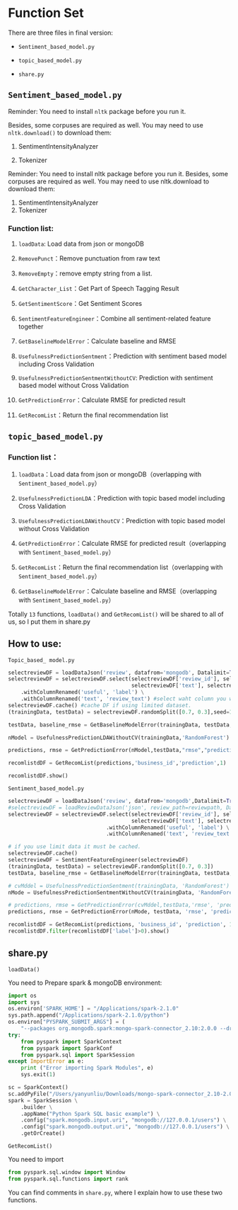 # Function Set

There are three files in final version: 

- `Sentiment_based_model.py`

- `topic_based_model.py`

- `share.py`

## `Sentiment_based_model.py`

Reminder: You need to install `nltk` package before you run it. 

Besides, some corpuses are required as well. You may need to use `nltk.download()` to download them:

1. SentimentIntensityAnalyzer

2. Tokenizer

Reminder: You need to install nltk package before you run it. Besides, some corpuses are required as well. You may need to use nltk.download to download them:

1. SentimentIntensityAnalyzer
2. Tokenizer

### Function list:

1. `loadData`: Load data from json or mongoDB

2. `RemovePunct`：Remove punctuation from raw text

3. `RemoveEmpty`：remove empty string from a list.

4. `GetCharacter_List`：Get Part of Speech Tagging Result

5. `GetSentimentScore`：Get Sentiment Scores

6. `SentimentFeatureEngineer`：Combine all sentiment-related feature together

7. `GetBaselineModelError`：Calculate baseline and RMSE

8. `UsefulnessPredictionSentment`：Prediction with sentiment based model including Cross Validation

9. `UsefulnessPredictionSentmentWithoutCV`: Prediction with sentiment based model  without Cross Validation

10. `GetPredictionError`：Calculate RMSE for predicted result

11. `GetRecomList`：Return the final recommendation list

## `topic_based_model.py`

### Function list：

1. `loadData`：Load data from json or mongoDB（overlapping with `Sentiment_based_model.py`）

2. `UsefulnessPredictionLDA`：Prediction with topic based model including Cross Validation

3. `UsefulnessPredictionLDAWithoutCV`：Prediction with topic based model without Cross Validation

4. `GetPredictionError`：Calculate RMSE for predicted result（overlapping with `Sentiment_based_model.py`）

5. `GetRecomList`：Return the final recommendation list（overlapping with `Sentiment_based_model.py`）

6. `GetBaselineModelError`：Calculate baseline and RMSE（overlapping with `Sentiment_based_model.py`）

Totally `13` functions, `loadData()` and `GetRecomList()` will be shared to all of us, so I put them in share.py

## How to use:

`Topic_based_ model.py`

```python
selectreviewDF = loadDataJson('review', datafrom='mongodb', Datalimit=True, DatalimitNum=5000)
selectreviewDF = selectreviewDF.select(selectreviewDF['review_id'], selectreviewDF['business_id'], selectreviewDF['user_id'],
                                       selectreviewDF['text'], selectreviewDF['useful']) \
    .withColumnRenamed('useful', 'label') \
    .withColumnRenamed('text', 'review_text') #select waht column you will use
selectreviewDF.cache() #cache DF if using limited dataset.
(trainingData, testData) = selectreviewDF.randomSplit([0.7, 0.3],seed=111)

testData, baseline_rmse = GetBaselineModelError(trainingData, testData, "rmse","baseline_prediction")

nModel = UsefulnessPredictionLDAWithoutCV(trainingData,'RandomForest')

predictions, rmse = GetPredictionError(nModel,testData,"rmse","prediction")

recomlistdDF = GetRecomList(predictions,'business_id','prediction',1)

recomlistdDF.show()
```

`Sentiment_based_model.py`

```python
selectreviewDF = loadDataJson('review', datafrom='mongodb',Datalimit=True, DatalimitNum=1000)
#selectreviewDF = loadReviewDataJson('json', review_path=reviewpath, Datalimit=True, DatalimitNum=50)
selectreviewDF = selectreviewDF.select(selectreviewDF['review_id'], selectreviewDF['business_id'], selectreviewDF['user_id'],
                                       selectreviewDF['text'], selectreviewDF['useful']) \
                               .withColumnRenamed('useful', 'label') \
                               .withColumnRenamed('text', 'review_text')

# if you use limit data it must be cached.
selectreviewDF.cache()
selectreviewDF = SentimentFeatureEngineer(selectreviewDF)
(trainingData, testData) = selectreviewDF.randomSplit([0.7, 0.3])
testData, baseline_rmse = GetBaselineModelError(trainingData, testData, 'rmse', 'baseline_prediction')

# cvMddel = UsefulnessPredictionSentment(trainingData, 'RandomForest')
nMode = UsefulnessPredictionSentmentWithoutCV(trainingData, 'RandomForest')

# predictions, rmse = GetPredictionError(cvMddel,testData,'rmse', 'prediction')
predictions, rmse = GetPredictionError(nMode, testData, 'rmse', 'prediction')

recomlistdDF = GetRecomList(predictions, 'business_id', 'prediction', 1)
recomlistdDF.filter(recomlistdDF['label']>0).show()
```
  
## share.py

`loadData()`
  
You need to Prepare spark & mongoDB environment:

```python
import os
import sys
os.environ['SPARK_HOME'] = "/Applications/spark-2.1.0"
sys.path.append("/Applications/spark-2.1.0/python")
os.environ["PYSPARK_SUBMIT_ARGS"] = (
    "--packages org.mongodb.spark:mongo-spark-connector_2.10:2.0.0 --driver-memory 5g  --executor-memory 5g pyspark-shell")
try:
    from pyspark import SparkContext
    from pyspark import SparkConf
    from pyspark.sql import SparkSession
except ImportError as e:
    print ("Error importing Spark Modules", e)
    sys.exit(1)

sc = SparkContext()
sc.addPyFile("/Users/yanyunliu/Downloads/mongo-spark-connector_2.10-2.0.0.jar")
spark = SparkSession \
    .builder \
    .appName("Python Spark SQL basic example") \
    .config("spark.mongodb.input.uri", "mongodb://127.0.0.1/users") \
    .config("spark.mongodb.output.uri", "mongodb://127.0.0.1/users") \
    .getOrCreate()
```

    
`GetRecomList()`

You need to import

```python
from pyspark.sql.window import Window
from pyspark.sql.functions import rank
```

You can find comments in `share.py`, where I explain how to use these two functions.

